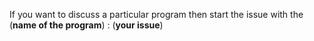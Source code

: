 If you want to discuss a particular program then start the issue with the (<b>name of the program</b>) : (<b>your issue</b>)
